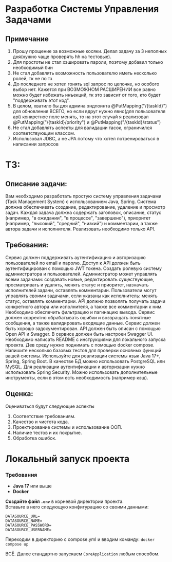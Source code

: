 # Разработка Системы Управления Задачами

## Примечание
1. Прошу прощение за возможные косяки. Делал задачу за 3 неполных дня(нужно чаще проверять hh на тестовые).
2. Для простоты не стал хэшировать пароли, поэтому добавил только необходимый бин
3. Не стал добавлять возможность пользователю иметь несколько ролей, тк не по тз
4. До последнего не хотел гонять sql запрос по цепочке, но особого выбор нет. Кажется при ВОЗМОЖНОМ РАСШИРЕНИИ все равно можно будет избежать инъекций, тк это зависит от того, кто будет "поддерживать этот код".
5. В целом, хватило бы для админа эндпоинта @PutMapping("/{taskId}") для обновления ВСЕГО, но если вдруг нужно явно(для пользователя api) конкретное поле менять, то на этот случай я реализовал @PutMapping("/{taskId}/priority") и @PutMapping("/{taskId}/status")
6. Не стал добавлять аспекты для валидации тасок, ограничился соответствующим классом.
7. Использовал JDBC, а не JPA потому что хотел потренироваться в написании запросов

# ТЗ:
## Описание задачи:
Вам необходимо разработать простую систему управления задачами (Task Management System) с использованием Java, Spring. 
Система должна обеспечивать создание, редактирование, удаление и просмотр задач. Каждая задача должна содержать заголовок, описание, статус (например, "в ожидании", "в процессе", "завершено"), приоритет (например, "высокий", "средний", "низкий") и комментарии, а также автора задачи и исполнителя. 
Реализовать необходимо только API.
## Требования:
Сервис должен поддерживать аутентификацию и авторизацию пользователей по email и паролю.
Доступ к API должен быть аутентифицирован с помощью JWT токена.
Создать ролевую систему администратора и пользователей.
Администратор может управлять всеми задачами: создавать новые, редактировать существующие, просматривать и удалять, менять статус и приоритет, назначать исполнителей задачи, оставлять комментарии.
Пользователи могут управлять своими задачами, если указаны как исполнитель: менять статус, оставлять комментарии.
API должно позволять получать задачи конкретного автора или исполнителя, а также все комментарии к ним. Необходимо обеспечить фильтрацию и пагинацию вывода.
Сервис должен корректно обрабатывать ошибки и возвращать понятные сообщения, а также валидировать входящие данные.
Сервис должен быть хорошо задокументирован. API должен быть описан с помощью Open API и Swagger. В сервисе должен быть настроен Swagger UI. Необходимо написать README с инструкциями для локального запуска проекта. Дев среду нужно поднимать с помощью docker compose.
Напишите несколько базовых тестов для проверки основных функций вашей системы.
Используйте для реализации системы язык Java 17+, Spring, Spring Boot. В качестве БД можно использовать PostgreSQL или MySQL. Для реализации аутентификации и авторизации нужно использовать Spring Security. Можно использовать дополнительные инструменты, если в этом есть необходимость (например кэш).
## Оценка: 
Оцениваться будут следующие аспекты
1. Соответствие требованиям.
2. Качество и чистота кода.
3. Проектирование системы и использование ООП.
4. Наличие тестов и их покрытие.
5. Обработка ошибок.

# Локальный запуск проекта

### Требования

- **Java 17** или выше
- **Docker**

**Создайте файл `.env`** в корневой директории проекта.  
 Вставьте в него следующую конфигурацию со своими данными:
```plaintext
DATASOURCE_URL=
DATASOURCE_NAME=
DATASOURCE_PASSWORD=
DATASOURCE_USERNAME=
```
Переходим в директорию с compose.yml и вводим команду: ```docker compose up ```

ВСЁ. Далее стандартно запускаем ``` CoreApplication ``` любым способом.
